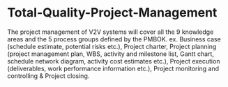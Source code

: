 # Total-Quality-Project-Management
The project management of V2V systems will cover all the 9 knowledge areas and the 5 process groups defined by the PMBOK. ex. Business case (schedule estimate, potential risks etc.), Project charter, Project planning (project management plan, WBS, activity and milestone list, Gantt chart, schedule network diagram, activity cost estimates etc.), Project execution (deliverables, work performance information etc.), Project monitoring and controlling &amp; Project closing.

